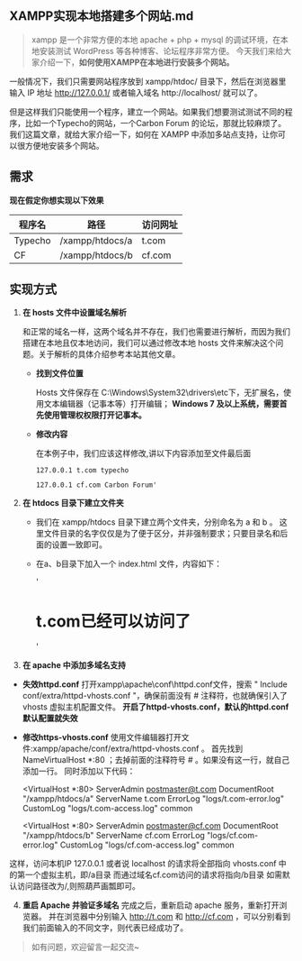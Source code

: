 
## XAMPP实现本地搭建多个网站.md ##


> xampp 是一个非常方便的本地 apache + php + mysql 的调试环境，在本地安装测试 WordPress 等各种博客、论坛程序非常方便。
今天我们来给大家介绍一下，**如何使用XAMPP在本地进行安装多个网站。**

一般情况下，我们只需要网站程序放到 xampp/htdoc/ 目录下，然后在浏览器里输入 IP 地址 http://127.0.0.1/ 或者输入域名 http://localhost/ 就可以了。

但是这样我们只能使用一个程序，建立一个网站。如果我们想要测试测试不同的程序，比如一个Typecho的网站，一个Carbon Forum 的论坛，那就比较麻烦了。
我们这篇文章，就给大家介绍一下，如何在 XAMPP 中添加多站点支持，让你可以很方便地安装多个网站。

## 需求 ##
**现在假定你想实现以下效果**

|程序名|路径|访问网址
|---|---|---
|Typecho| /xampp/htdocs/a|t.com
|CF|/xampp/htdocs/b|cf.com


## 实现方式 ##
 1. **在 hosts 文件中设置域名解析**
 
    和正常的域名一样，这两个域名并不存在，我们也需要进行解析，而因为我们搭建在本地且仅本地访问，我们可以通过修改本地 hosts 文件来解决这个问题。关于解析的具体介绍参考本站其他文章。

    - **找到文件位置**
    
        Hosts 文件保存在 C:\Windows\System32\drivers\etc下，无扩展名，使用文本编辑器（记事本等）打开编辑；
        **Windows 7 及以上系统，需要首先使用管理权权限打开记事本。**
        
    - **修改内容**
    
        在本例子中，我们应该这样修改,讲以下内容添加至文件最后面

        <pre><code>127.0.0.1 t.com typecho</p>127.0.0.1 cf.com Carbon Forum'</code></pre>

 2. **在 htdocs 目录下建立文件夹**
 
    - 我们在 xampp/htdocs 目录下建立两个文件夹，分别命名为 a 和 b 。
    这里文件目录的名字仅仅是为了便于区分，并非强制要求；只要目录名和后面的设置一致即可。

    - 在a、b目录下加入一个 index.html 文件，内容如下：

        '<html><H1>t.com已经可以访问了</H1></html>'

 3. **在 apache 中添加多域名支持**
 - **失效httpd.conf**
 打开xampp\apache\conf\httpd.conf文件，搜索 " Include conf/extra/httpd-vhosts.conf "，确保前面没有 # 注释符，也就确保引入了 vhosts 虚拟主机配置文件。
 **开启了httpd-vhosts.conf，默认的httpd.conf默认配置就失效**
 - **修改https-vhosts.conf**
使用文件编辑器打开文件:xampp/apache/conf/extra/httpd-vhosts.conf 。
首先找到 NameVirtualHost *:80 ；去掉前面的注释符号 # 。如果没有这一行，就自己添加一行。
同时添加以下代码：

    <VirtualHost *:80>
        ServerAdmin postmaster@t.com
        DocumentRoot "/xampp/htdocs/a"
        ServerName t.com
        ErrorLog "logs/t.com-error.log"
        CustomLog "logs/t.com-access.log" common
    </VirtualHost> 
    
    <VirtualHost *:80>
        ServerAdmin postmaster@cf.com
        DocumentRoot "/xampp/htdocs/b"
        ServerName cf.com
        ErrorLog "logs/cf.com-error.log"
        CustomLog "logs/cf.com-access.log" common
    </VirtualHost>

这样，访问本机IP 127.0.0.1 或者说 localhost 的请求将全部指向 vhosts.conf 中的第一个虚拟主机，即/a目录
而通过域名cf.com访问的请求将指向/b目录
如需默认访问路径改为/,则照葫芦画瓢即可。

4. **重启 Apache 并验证多域名**
完成之后，重新启动 apache 服务，重新打开浏览器。
并在浏览器中分别输入 http://t.com 和 http://cf.com ，可以分别看到我们前面输入的不同文字，则代表已经成功了。

> 如有问题，欢迎留言一起交流~

